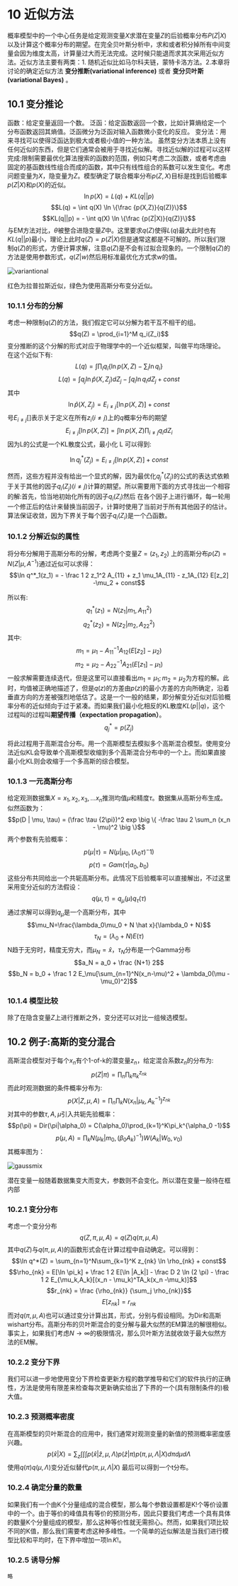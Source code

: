 # 10 近似方法
概率模型中的一个中心任务是给定观测变量$X$求潜在变量$Z$的后验概率分布$P(Z|X)$以及计算这个概率分布的期望。在完全贝叶斯分析中，求和或者积分掉所有中间变量会因为维度太高，计算量过大而无法完成。这时候只能退而求其次采用近似方法。近似方法主要有两类：1. 随机近似比如马尔科夫链，蒙特卡洛方法。2.本章将讨论的确定近似方法 **变分推断(variational inference)** 或者 **变分贝叶斯(variational Bayes)** 。

## 10.1 变分推论
函数：给定变量返回一个数。
泛函：给定函数返回一个数，比如计算熵给定一个分布函数返回其熵值。泛函微分为泛函对输入函数微小变化的反应。
变分法：用来寻找可以使得泛函达到极大或者极小值的一种方法。
虽然变分方法本质上没有任何近似的东西，但是它们通常会被用于寻找近似解。寻找近似解的过程可以这样完成:限制需要最优化算法搜索的函数的范围，例如只考虑二次函数，或者考虑由固定的基函数线性组合而成的函数，其中只有线性组合的系数可以发生变化。考虑问题变量为$X$，隐变量为$Z$。模型确定了联合概率分布$p(Z,X)$目标是找到后验概率$p(Z|X)$和$p(X)$的近似。
$$\ln p(X) = L(q) + KL(q||p)$$
$$L(q) = \int q(X) \ln \{\frac {p(X,Z)}{q(Z)}\}$$
$$KL(q||p) = - \int q(X) \ln \{\frac {p(Z|X)}{q(Z)}\}$$
与EM方法对比，$\theta$被整合进隐变量$Z$中。这里要求$q(Z)$使得$L(q)$最大此时也有$KL(q||p)$最小，理论上此时$q(Z) = p(Z|X)$但是通常这都是不可解的。所以我们限制$q(Z)$的形式，方便计算求解，注意$q(Z)$是不会有过拟合现象的。一个限制$q(Z)$的方法是使用参数形式，$q(Z|w)$然后用标准最优化方式求$w$的值。

![variantional](variational.png)

红色为拉普拉斯近似，绿色为使用高斯分布变分近似。

### 10.1.1 分布的分解
考虑一种限制$q(Z)$的方法，我们假定它可以分解为若干互不相干的组。
$$q(Z) = \prod_{i=1}^M q_i(Z_i)$$
变分推断的这个分解的形式对应于物理学中的一个近似框架，叫做平均场理论。 在这个近似下有:
$$L(q) = \int \prod_i q_i \{ \ln p(X,Z) - \sum_i \ln q_i \}$$
$$L(q) = \int q_j \ln \hat p (X, Z_j) dZ_j - \int q_i \ln q_i dZ_j + const$$
其中
$$\ln \hat{p}(X, Z_j) = E_{i\neq j} [ \ln p (X, Z)] + const$$
号$E_{i \neq j}[]$表示关于定义在所有$z_i(i\neq j)$上的$q$概率分布的期望
$$E_{i \neq j} [\ln p(X, Z)] = \int \ln p(X,Z) \prod_{i\neq j} q_i dZ_i$$
因为L的公式是一个KL散度公式，最小化 L 可以得到:

$$\ln q_j^*(Z_j) = E_{i\neq j} [ \ln p (X, Z)] + const $$

然而，这些方程并没有给出一个显式的解，因为最优化$q_j^*(Z_j)$的公式的表达式依赖于关于其他的因子$q_i(Z_j)(i\neq j)$计算的期望。所以需要用下面的方式寻找出一个相容的解:首先，恰当地初始化所有的因子$q_i(Z_i)$然后 在各个因子上进行循环，每一轮用一个修正后的估计来替换当前因子，计算时使用了当前对于所有其他因子的估计。算法保证收敛，因为下界关于每个因子$q_i(Z_i)$是一个凸函数。

### 10.1.2 分解近似的属性
将分布分解用于高斯分布的分解，考虑两个变量$Z = (z_1, z_2)$ 上的高斯分布$p(Z) = N (Z|\mu, A^{-1})$通过近似可以求得：
$$\ln q^*_1(z_1) = - \frac 1 2 z_1^2 A_{11} + z_1 \mu_1A_{11} - z_1A_{12} E[z_2] -\mu_2 + const$$

所以有:
$$q^*_1(z_1) = N(z_1|m_1, A_{11}^2)$$
$$q^*_2(z_2) = N(z_2|m_2, A_{22}^2)$$
其中:
$$m_1 = \mu_1 - A_{11}^{-1}A_{12}(E[z_2] -\mu_2)$$
$$m_2 = \mu_2 - A_{22}^{-1}A_{21}(E[z_1] -\mu_1)$$
一般求解需要连续迭代，但是这里可以直接看出$m_1 = \mu_1;m_2 = \mu_2$为方程的解。此时，均值被正确地描述了，但是$q(z)$的方差由$p(z)$的最小方差的方向所确定，沿着垂直方向的方差被强烈地低估了。这是一个一般的结果，即分解变分近似对后验概率分布的近似倾向于过于紧凑。而如果我们最小化相反的KL散度$KL(p||q)$，这个过程叫的过程叫**期望传播（expectation propagation）**。 
$$q_j^* = p(Z_j)$$

将此过程用于高斯混合分布。用一个高斯模型去模拟多个高斯混合模型。使用变分法近似KL会导致单个高斯模型收缩到多个高斯混合分布中的一个上。而如果直接最小化KL则会收缩于一个多高斯的综合模型。

### 10.1.3 一元高斯分布
给定观测数据集$X = {x_1, x_2, x_3, ... x_n}$推测均值$\mu$和精度$\tau$。数据集从高斯分布生成。似然函数为：
$$p(D | \mu, \tau) = (\frac \tau {2\pi})^2 exp \big \{ -\frac \tau 2 \sum_n (x_n - \mu)^2 \big \}$$
两个参数有先验概率：
$$p(\mu | \tau) = N(\mu | \mu_0, (\lambda_0\tau)^-1)$$
$$p(\tau) = Gam(\tau | a_0, b_0)$$
这些分布共同给出一个共轭高斯分布。此情况下后验概率可以直接解出，不过这里采用变分近似的方法假设：
$$q(\mu, \tau) = q_\mu(\mu)q_\tau(\tau)$$
通过求解可以得到$q_\mu$是一个高斯分布，其中
$$\mu_N=\frac{\lambda_0\mu_0 + N \hat x}{\lambda_0 + N}$$
$$\tau_N=(\lambda_0+N)E(\tau)$$
N趋于无穷时，精度无穷大，而$\mu_N = \hat x$，$\tau_N$分布是一个Gamma分布
$$a_N = a_0 + \frac {N+1} 2$$
$$b_N = b_0 + \frac 1 2 E_\mu[\sum_{n=1}^N(x_n-\mu)^2 + \lambda_0(\mu - \mu_0)^2]$$

### 10.1.4 模型比较
除了在隐含变量$Z$上进行推断之外，变分还可以对比一组候选模型。

## 10.2 例子:高斯的变分混合
高斯混合模型对于每个$x_n$有个1-of-k的潜变量$z_n$，给定混合系数$z_n$的分布为:
$$p(Z|\pi) = \prod_n\prod_k\pi_k^{z_{nk}}$$
而此时观测数据的条件概率分布为:
$$p(X|Z,\mu,A) =\prod_n\prod_k N(x_n|\mu_k, A_k^{-1})^{z_{nk}}$$
对其中的参数$\tau,A,\mu$引入共轭先验概率：
$$p(\pi) = Dir(\pi|\alpha_0) = C(\alpha_0)\prod_{k=1}^K\pi_k^{\alpha_0 -1}$$
$$p(\mu,A) = \prod_k N (\mu_k | m_0, (\beta_0A_k)^{-1})W(A_k |W_0,v_0)$$
其概率图为：

![gaussmix](gaussmix.png)

潜在变量一般随着数据集变大而变大，参数则不会变化。所以潜在变量一般待在框内部

### 10.2.1 变分分布
考虑一个变分分布
$$q(Z,\pi,\mu,A) = q(Z) q(\pi,\mu,A)$$
其中$q(Z)$与$q(\pi,\mu,A)$的函数形式会在计算过程中自动确定。可以得到：
$$\ln q^*(Z) = \sum_{n=1}^N\sum_{k=1}^K z_{nk} \ln \rho_{nk} + const$$
$$\rho_{nk} = E[\ln \pi_k] + \frac 1 2 E[\ln |A_k|] - \frac D 2 \ln (2 \pi) - \frac 1 2 E_{\mu_k,A_k}[(x_n - \mu_k)^TA_k(x_n -\mu_k)]$$
$$r_{nk} = \frac {\rho_{nk}} {\sum_j \rho_{nk}}$$
$$E[z_{nk}] = r_{nk}$$
而对$q(\pi,\mu,A)$也可以通过变分计算出其，形式，分别与假设相同。为Dir和高斯wishart分布。高斯分布的贝叶斯混合的变分解与最大似然的EM算法的解很相似。事实上，如果我们考虑$N \rightarrow \infty$的极限情况，那么贝叶斯方法就收敛于最大似然方法的EM解。

### 10.2.2 变分下界
我们可以进一步地使用变分下界检查更新方程的数学推导和它们的软件执行的正确性，方法是使用有限差来检查每次更新确实给出了下界的一个(具有限制条件的)极大值。

### 10.2.3 预测概率密度
在高斯模型的贝叶斯混合的应用中，我们通常对观测变量的新值的预测概率密度感兴趣。
$$p(\hat x| X) = \sum_z \int\int\int p(\hat x | \hat z, \mu ,\Lambda) p(\hat z| \pi ) p(\pi, \mu, \Lambda |X)d\pi d\mu d\Lambda$$
使用$q(\pi) q(\mu,\Lambda)$变分近似替代$p(\pi, \mu, \Lambda|X)$
最后可以得到一个t分布。

### 10.2.4 确定分量的数量
如果我们有一个由K个分量组成的混合模型，那么每个参数设置都是K!个等价设置中的一个。由于等价的峰值具有等价的预测分布，因此只要我们考虑一个具有具体的数量K个分量组成的模型，那么这种等价性就无需担心。然而，如果我们项比较不同的K值，那么我们需要考虑这种多峰性。一个简单的近似解法是当我们进行模型比较和平均时，在下界中增加一项$\ln K!$。

### 10.2.5 诱导分解
`略`
